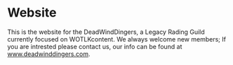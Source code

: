 # Website
This is the website for the DeadWindDingers, a Legacy Rading Guild currently focused on WOTLKcontent. We always welcome new members; If you are intrested please contact us, our info can be found at www.deadwinddingers.com.
